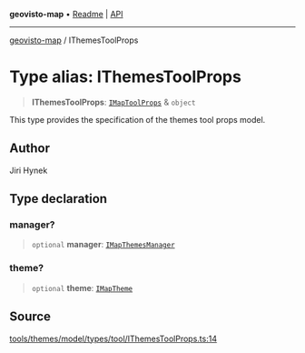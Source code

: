 **geovisto-map** • [Readme](../README.md) \| [API](../globals.md)

***

[geovisto-map](../README.md) / IThemesToolProps

# Type alias: IThemesToolProps

> **IThemesToolProps**: [`IMapToolProps`](IMapToolProps.md) & `object`

This type provides the specification of the themes tool props model.

## Author

Jiri Hynek

## Type declaration

### manager?

> `optional` **manager**: [`IMapThemesManager`](../interfaces/IMapThemesManager.md)

### theme?

> `optional` **theme**: [`IMapTheme`](../interfaces/IMapTheme.md)

## Source

[tools/themes/model/types/tool/IThemesToolProps.ts:14](https://github.com/geovisto/geovisto-map/blob/5ee2cb5d45c19062fc8fc6beefa2848c076518b6/src/tools/themes/model/types/tool/IThemesToolProps.ts#L14)

